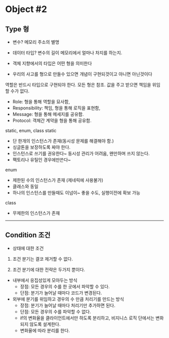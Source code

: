 # Object #2

## Type 형
- 변수? 메모리 주소의 별명
- 데이터 타입? 변수의 길이 메모리에서 얼마나 차지를 하는지.
- 객체 지향에서의 타입은 어떤 형을 의미한다

- 우리의 사고를 형으로 만들수 있으면 개념이 구현되것이고 아니면 아닌것이다

역할은 반드시 타입으로 구현되야 한다.
모든 형은 참조.
값을 주고 받으면 책임을 위임 할 수가 없다.

- Role: 형을 통해 역할을 묘사함, 
- Responsibility: 책임, 형을 통해 로직을 표현함,
- Message: 형을 통해 메세지를 공유함.
- Protocol: 객체간 계약을 형을 통해 공유함.

static, enum, class
static
  - 단 한개의 인스턴스가 존재(동시성 문제를 해결해야 함.)
  - 싱글톤을 보장하도록 짜야 한다.
  - 인스턴스로 쓰기를 권유한다~ 동시성 관리가 어려움, 왠만하며 쓰지 않는다.
  - 팩토리나 유틸인 경우에만쓴다~

enum
  - 제한된 수의 인스턴스가 존재 (제네릭에 사용불가)
  - 클래스와 동일
  - 하나의 인스턴스를 만들때도 이넘이~ 좋을 수도, 실행이전에 확보 가능

class
  - 무제한의 인스턴스가 존재


---


## Condition 조건
- 상태에 대한 조건

1. 조건 분기는 결코 제거할 수 없다.

2. 조건 분기에 대한 전략은 두가지 뿐이다.
  - 내부에서 응집성있게 모아두는 방식
    - 장점: 모든 경우의 수를 한 곳에서 파악할 수 있다.
    - 단점: 분기가 늘어날 때마다 코드가 변경된다.
  - 외부에 분기를 위임하고 경우의 수 만큼 처리기를 만드는 방식
    - 장점: 분기가 늘어날 때마다 처리기만 추가하면 된다.
    - 단점: 모든 경우의 수를 파악할 수 없다.
    - if의 변화율을 클라이언트에서만 하도록 분리하고, 비지니스 로직 단에서는 변화되지 않도록 설계한다.
    - 변화율에 따라 분리를 한다.
    


